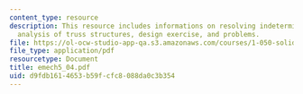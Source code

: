 ```yaml
---
content_type: resource
description: This resource includes informations on resolving indeterminacy, matrix
  analysis of truss structures, design exercise, and problems.
file: https://ol-ocw-studio-app-qa.s3.amazonaws.com/courses/1-050-solid-mechanics-fall-2004/d9fdb1614653b59fcfc8088da0c3b354_emech5_04.pdf
file_type: application/pdf
resourcetype: Document
title: emech5_04.pdf
uid: d9fdb161-4653-b59f-cfc8-088da0c3b354
---
```

